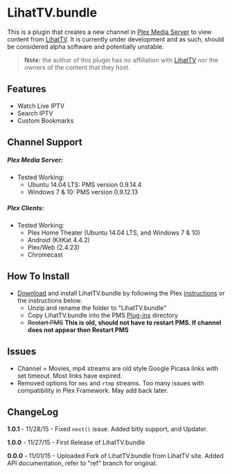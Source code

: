 LihatTV.bundle
==============

This is a plugin that creates a new channel in [Plex Media Server](https://plex.tv) to view content from [LihatTV](http://lihattv.com/). It is currently under development and as such, should be considered alpha software and potentially unstable.

> **Note:** the author of this plugin has no affiliation with [LihatTV](http://lihattv.com/) nor the owners of the content that they host.

## Features

- Watch Live IPTV
- Search IPTV
- Custom Bookmarks

## Channel Support

##### Plex Media Server:
- Tested Working:
  - Ubuntu 14.04 LTS: PMS version 0.9.14.4
  - Windows 7 & 10: PMS version 0.9.12.13

##### Plex Clients:
- Tested Working:
  - Plex Home Theater (Ubuntu 14.04 LTS, and Windows 7 & 10)
  - Android (KitKat 4.4.2)
  - Plex/Web (2.4.23)
  - Chromecast

## How To Install

- [Download](https://github.com/Twoure/LihatTV.bundle/archive/master.zip) and install LihatTV.bundle by following the Plex [instructions](https://support.plex.tv/hc/en-us/articles/201187656-How-do-I-manually-install-a-channel-) or the instructions below.
  - Unzip and rename the folder to "LihatTV.bundle"
  - Copy LihatTV.bundle into the PMS [Plug-ins](https://support.plex.tv/hc/en-us/articles/201106098-How-do-I-find-the-Plug-Ins-folder-) directory
  - ~~Restart PMS~~ **This is old, should not have to restart PMS.  If channel does not appear then Restart PMS**

## Issues

- Channel = Movies, mp4 streams are old style Google Picasa links with set timeout.  Most links have expired.
- Removed options for `mms` and `rtmp` streams.  Too many issues with compatibility in Plex Framework. May add back later.

## ChangeLog

**1.0.1** - 11/28/15 - Fixed `next()` issue. Added bitly support, and Updater.

**1.0.0** - 11/27/15 - First Release of LihatTV.bundle

**0.0.0** - 11/01/15 - Uploaded Fork of LihatTV.bundle from LihatTV site.  Added API documentation, refer to "ref" branch for original.
